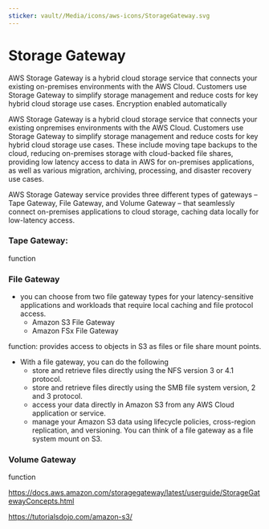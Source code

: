 ```yaml
---
sticker: vault//Media/icons/aws-icons/StorageGateway.svg
---
```

# Storage Gateway
AWS Storage Gateway is a hybrid cloud storage service that connects your existing on-premises environments with the AWS Cloud. Customers use Storage Gateway to simplify storage management and reduce costs for key hybrid cloud storage use cases.
Encryption enabled automatically

AWS Storage Gateway is a hybrid cloud storage service that connects your existing onpremises environments with the AWS Cloud. Customers use Storage Gateway to simplify storage management and reduce costs for key hybrid cloud storage use cases. These include moving tape backups to the cloud, reducing on-premises storage with cloud-backed file shares, providing low latency access to data in AWS for on-premises applications, as well as various migration, archiving, processing, and disaster recovery use cases.

AWS Storage Gateway service provides three different types of gateways – Tape Gateway, File Gateway, and Volume Gateway – that seamlessly connect on-premises applications to cloud storage, caching data locally for low-latency access.

### Tape Gateway:
function


### File Gateway
- you can choose from two file gateway types for your latency-sensitive applications and workloads that require local caching and file protocol access.
	- Amazon S3 File Gateway
	- Amazon FSx File Gateway

function: provides access to objects in S3 as files or file share mount points.

- With a file gateway, you can do the following 
	- store and retrieve files directly using the NFS version 3 or 4.1 protocol.
	- store and retrieve files directly using the SMB file system version, 2 and 3 protocol.
	- access your data directly in Amazon S3 from any AWS Cloud application or service.
	- manage your Amazon S3 data using lifecycle policies, cross-region replication, and versioning. You can think of a file gateway as a file system mount on S3.


### Volume Gateway
function


https://docs.aws.amazon.com/storagegateway/latest/userguide/StorageGatewayConcepts.html

https://tutorialsdojo.com/amazon-s3/
